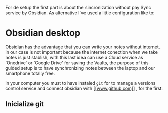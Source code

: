 For de setup the first part is about the sincronization without pay Sync service by Obsidian.
As alternative I've used a little configuration like to:
# Obsidian desktop
Obsidian has the advantage that you can write your notes without internet, in our case is not important because the internet conection when we take notes is just stablish, with this last idea can use a Cloud service as 'Onedrive' or 'Google Drive' for saving the Vaults, the purpose of this guided setup is to have synchronizing notes between the laptop and our smartphone totally free.

in your computer you must to have instaled `git` for to manage a versions control service and connect obsidian with [[www.github.com]] , for the first:
## Inicialize git 